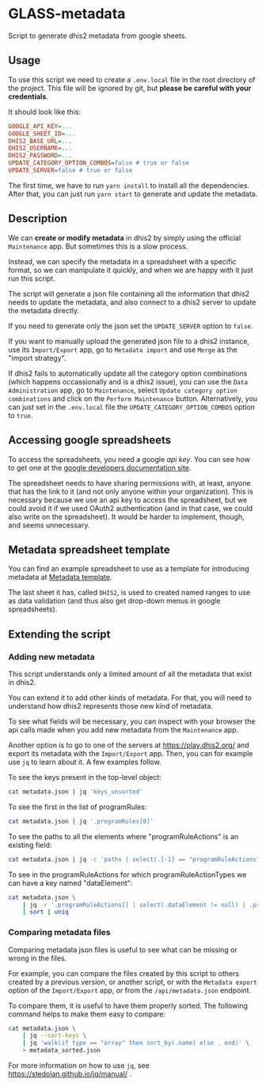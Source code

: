 # GLASS-metadata

Script to generate dhis2 metadata from google sheets.

## Usage

To use this script we need to create a `.env.local` file in the root
directory of the project. This file will be ignored by git, but
**please be careful with your credentials**.

It should look like this:

```ini
GOOGLE_API_KEY=...
GOOGLE_SHEET_ID=...
DHIS2_BASE_URL=...
DHIS2_USERNAME=...
DHIS2_PASSWORD=...
UPDATE_CATEGORY_OPTION_COMBOS=false # true or false
UPDATE_SERVER=false # true or false
```

The first time, we have to run `yarn install` to install all the dependencies.
After that, you can just run `yarn start` to generate and update the metadata.

## Description

We can **create or modify metadata** in dhis2 by simply using the
official `Maintenance` app. But sometimes this is a slow process.

Instead, we can specify the metadata in a spreadsheet with a specific
format, so we can manipulate it quickly, and when we are happy with it
just run this script.

The script will generate a json file containing all the
information that dhis2 needs to update the metadata, and also
connect to a dhis2 server to update the metadata directly.

If you need to generate only the json set the `UPDATE_SERVER` option to `false`.

If you want to manually upload the generated json file to a dhis2 instance,
use its `Import/Export` app, go to `Metadata import` and use `Merge` as
the "import strategy".

If dhis2 fails to automatically update all the category option
combinations (which happens occassionally and is a dhis2 issue), you
can use the `Data Administration` app, go to `Maintenance`, select
`Update category option combinations` and click on the
`Perform Maintenance` button. Alternatively, you can just set in the
`.env.local` file the `UPDATE_CATEGORY_OPTION_COMBOS` option to `true`.

## Accessing google spreadsheets

To access the spreadsheets, you need a google _api key_. You can see
how to get one at the [google developers documentation
site](https://console.developers.google.com/apis/credentials).

The spreadsheet needs to have sharing permissions with, at least,
anyone that has the link to it (and not only anyone within your
organization). This is necessary because we use an api key to access
the spreadsheet, but we could avoid it if we used OAuth2
authentication (and in that case, we could also write on the
spreadsheet). It would be harder to implement, though, and seems
unnecessary.

## Metadata spreadsheet template

You can find an example spreadsheet to use as a template for
introducing metadata at [Metadata
template](https://docs.google.com/spreadsheets/d/1Ij0X85_Q0wQQoxelB0VAWl5D0PjtGY_CbjYxQYGN4GE/).

The last sheet it has, called `DHIS2`, is used to created named ranges to use
as data validation (and thus also get drop-down menus in google spreadsheets).

## Extending the script

### Adding new metadata

This script understands only a limited amount of all the metadata that
exist in dhis2.

You can extend it to add other kinds of metadata. For that, you will
need to understand how dhis2 represents those new kind of metadata.

To see what fields will be necessary, you can inspect with your
browser the api calls made when you add new metadata from the
`Maintenance` app.

Another option is to go to one of the servers at
https://play.dhis2.org/ and export its metadata with the
`Import/Export` app. Then, you can for example use `jq` to learn about
it. A few examples follow.

To see the keys present in the top-level object:

```sh
cat metadata.json | jq 'keys_unsorted'
```

To see the first in the list of programRules:

```sh
cat metadata.json | jq '.programRules[0]'
```

To see the paths to all the elements where "programRuleActions" is an
existing field:

```sh
cat metadata.json | jq -c 'paths | select(.[-1] == "programRuleActions")'
```

To see in the programRuleActions for which programRuleActionTypes we can have
a key named "dataElement":

```sh
cat metadata.json \
    | jq -r '.programRuleActions[] | select(.dataElement != null) | .programRuleActionType' \
    | sort | uniq
```

### Comparing metadata files

Comparing metadata json files is useful to see what can be missing or
wrong in the files.

For example, you can compare the files created by this script to
others created by a previous version, or another script, or with the
`Metadata export` option of the `Import/Export` app, or from
the `/api/metadata.json` endpoint.

To compare them, it is useful to have them properly sorted. The
following command helps to make them easy to compare:

```sh
cat metadata.json \
    | jq --sort-keys \
    | jq 'walk(if type == "array" then sort_by(.name) else . end)' \
    > metadata_sorted.json
```

For more information on how to use `jq`, see
https://stedolan.github.io/jq/manual/ .
